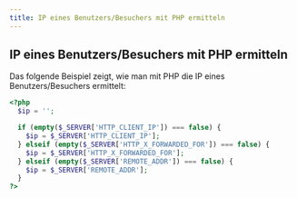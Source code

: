 ```yaml
---
title: IP eines Benutzers/Besuchers mit PHP ermitteln
---
```


## IP eines Benutzers/Besuchers mit PHP ermitteln

Das folgende Beispiel zeigt, wie man mit PHP die IP eines Benutzers/Besuchers ermittelt:

```php
<?php
  $ip = '';

  if (empty($_SERVER['HTTP_CLIENT_IP']) === false) {
    $ip = $_SERVER['HTTP_CLIENT_IP'];
  } elseif (empty($_SERVER['HTTP_X_FORWARDED_FOR']) === false) {
    $ip = $_SERVER['HTTP_X_FORWARDED_FOR'];
  } elseif (empty($_SERVER['REMOTE_ADDR']) === false) {
    $ip = $_SERVER['REMOTE_ADDR'];
  }
?>
```
